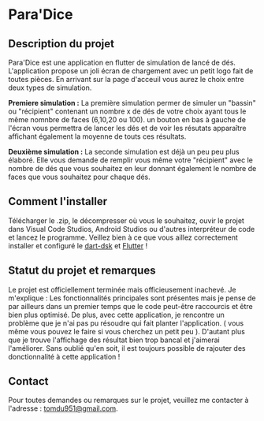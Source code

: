 # Para'Dice

## Description du projet  
Para'Dice est une application en flutter de simulation de lancé de dés.
L'application propose un joli écran de chargement avec un petit logo fait de toutes pièces. En arrivant sur la page d'acceuil vous aurez le choix entre deux types de simulation. 

__**Premiere simulation :**__
La première simulation permer de simuler un "bassin" ou "récipient" contenant un nombre x de dés de votre choix ayant tous le même nomnbre de faces (6,10,20 ou 100).
un bouton en bas à gauche de l'écran vous permettra de lancer les dés et de voir les résutats apparaître affichant également la moyenne de touts ces résultats.


__**Deuxième simulation :**__
La seconde simulation est déjà un peu peu plus élaboré. Elle vous demande de remplir vous même votre "récipient" avec le nombre de dés que vous souhaitez en leur donnant également le nombre de faces que vous souhaitez pour chaque dés. 

## Comment l'installer
Télécharger le .zip, le décompresser où vous le souhaitez, ouvir le projet dans Visual Code Studios, Android Studios ou d'autres interpréteur de code et lancez le programme. Veillez bien à ce que vous aillez correctement installer et configuré le [dart-dsk](https://dart.dev/get-dart) et [Flutter](https://docs.flutter.dev/) !

## Statut du projet et remarques 
Le projet est officiellement terminée mais officieusement inachevé. Je m'explique :
Les fonctionnalités principales sont présentes mais je pense de par ailleurs dans un premier temps que le code peut-être raccourcis et être bien plus optimisé.
De plus, avec cette application, je rencontre un problème que je n'ai pas pu résoudre qui fait planter l'application. ( vous même vous pouvez le faire si vous cherchez un petit peu ).
D'autant plus que je trouve l'affichage des résultat bien trop bancal et j'aimerai l'améliorer.
Sans oublié qu'en soit, il est toujours possible de rajouter des donctionnalité à cette application ! 

## Contact
Pour toutes demandes ou remarques sur le projet, veuillez me contacter à l'adresse : tomdu951@gmail.com.
